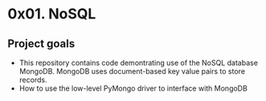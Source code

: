 # 0x01. NoSQL

## Project goals

* This repository contains code demontrating use of the NoSQL database MongoDB. MongoDB uses document-based key value pairs to store records.
* How to use the low-level PyMongo driver to interface with MongoDB

